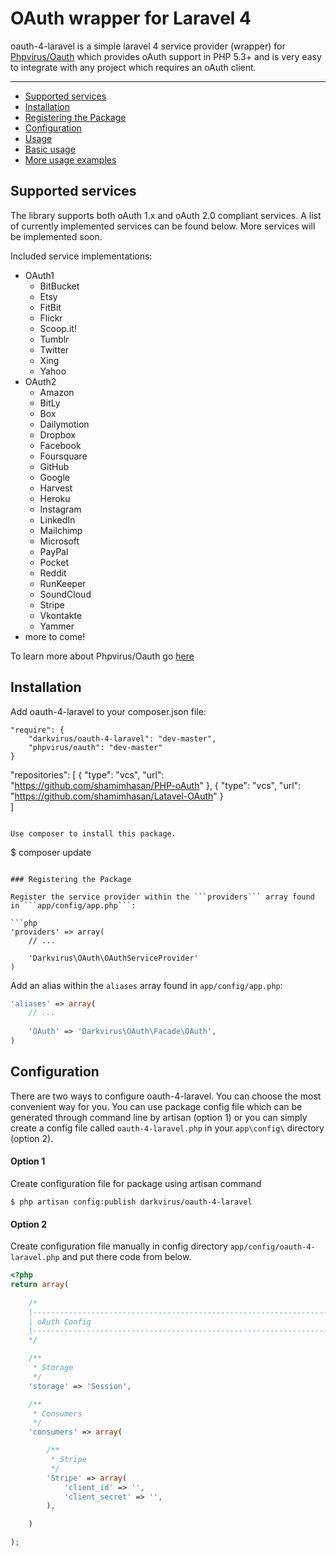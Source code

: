 # OAuth wrapper for Laravel 4

oauth-4-laravel is a simple laravel 4 service provider (wrapper) for [Phpvirus/Oauth](https://github.com/shamimhasan/PHP-oAuth) 
which provides oAuth support in PHP 5.3+ and is very easy to integrate with any project which requires an oAuth client.

---
 
- [Supported services](#supported-services)
- [Installation](#installation)
- [Registering the Package](#registering-the-package)
- [Configuration](#configuration)
- [Usage](#usage)
- [Basic usage](#basic-usage)
- [More usage examples](#more-usage-examples)

## Supported services

The library supports both oAuth 1.x and oAuth 2.0 compliant services. A list of currently implemented services can be found below. More services will be implemented soon.

Included service implementations:

 - OAuth1
    - BitBucket
    - Etsy
    - FitBit
    - Flickr
    - Scoop.it!
    - Tumblr
    - Twitter
    - Xing
    - Yahoo
 - OAuth2
    - Amazon
    - BitLy
    - Box
    - Dailymotion
    - Dropbox
    - Facebook
    - Foursquare
    - GitHub
    - Google
    - Harvest
    - Heroku
    - Instagram
    - LinkedIn
    - Mailchimp
    - Microsoft
    - PayPal
    - Pocket
    - Reddit
    - RunKeeper
    - SoundCloud
	- Stripe
    - Vkontakte
    - Yammer
- more to come!

To learn more about Phpvirus/Oauth go [here](https://github.com/shamimhasan/PHP-oAuth) 

## Installation

Add oauth-4-laravel to your composer.json file:

```
"require": {
	"darkvirus/oauth-4-laravel": "dev-master",
	"phpvirus/oauth": "dev-master"
}
```
"repositories": [
	{
		"type": "vcs",
		"url": "https://github.com/shamimhasan/PHP-oAuth"
	},
	{
		"type": "vcs",
		"url": "https://github.com/shamimhasan/Latavel-OAuth"
	}		
]
```

Use composer to install this package.

```
$ composer update
```

### Registering the Package

Register the service provider within the ```providers``` array found in ```app/config/app.php```:

```php
'providers' => array(
	// ...
	
	'Darkvirus\OAuth\OAuthServiceProvider'
)
```

Add an alias within the ```aliases``` array found in ```app/config/app.php```:


```php
'aliases' => array(
	// ...
	
	'OAuth' => 'Darkvirus\OAuth\Facade\OAuth',
)
```

## Configuration

There are two ways to configure oauth-4-laravel.
You can choose the most convenient way for you. 
You can use package config file which can be 
generated through command line by artisan (option 1) or 
you can simply create a config file called ``oauth-4-laravel.php`` in 
your ``app\config\`` directory (option 2).

#### Option 1

Create configuration file for package using artisan command

```
$ php artisan config:publish darkvirus/oauth-4-laravel
```

#### Option 2

Create configuration file manually in config directory ``app/config/oauth-4-laravel.php`` and put there code from below.

```php
<?php
return array( 
	
	/*
	|--------------------------------------------------------------------------
	| oAuth Config
	|--------------------------------------------------------------------------
	*/

	/**
	 * Storage
	 */
	'storage' => 'Session', 

	/**
	 * Consumers
	 */
	'consumers' => array(

		/**
		 * Stripe
		 */
		'Stripe' => array(
            'client_id' => '',
            'client_secret' => '',
        ),		

	)

);
```
